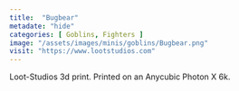 ```yaml
---
title:  "Bugbear"
metadate: "hide"
categories: [ Goblins, Fighters ]
image: "/assets/images/minis/goblins/Bugbear.png"
visit: "https://www.lootstudios.com"
---
```

Loot-Studios 3d print. Printed on an Anycubic Photon X 6k.
